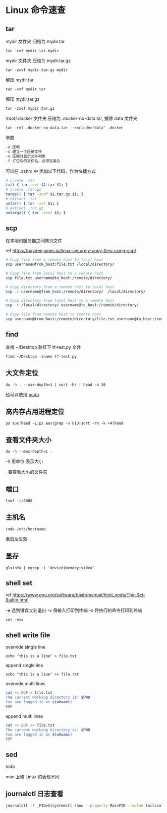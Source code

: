 # Linux 命令速查

## tar

mydir 文件夹 归档为 mydir.tar

`tar -cvf mydir.tar mydir`

mydir 文件夹 压缩为 mydir.tar.gz

`tar -zcvf mydir.tar.gz mydir`

解压 mydir.tar

`tar -xvf mydir.tar`

解压 mydir.tar.gz

`tar -zxvf mydir.tar.gz`

/root/.docker 文件夹 压缩为 .docker-no-data.tar, 排除 data 文件夹

`tar -cvf .docker-no-data.tar --exclude="data" .docker`

参数

```sh
-z 压缩
-c 建立一个压缩文件
-v 压缩时显示文件列表
-f 打包后的文件名，必须在最后
```

可以在 .zshrc 中 添加以下代码，作为快捷方式

```sh
# create .tar
ta() { tar -cvf $1.tar $1; }
# create .tar.gz
targz() { tar -zcvf $1.tar.gz $1; }
# extract .tar
untar() { tar -xvf $1; }
# extract .tar.gz
untargz() { tar -zxvf $1; }
```

## scp

在本地和服务器之间拷贝文件

ref <https://haydenjames.io/linux-securely-copy-files-using-scp/>

```sh
# Copy file from a remote host to local host
scp username@from_host:file.txt /local/directory/

# Copy file from local host to a remote host
scp file.txt username@to_host:/remote/directory/

# Copy directory from a remote host to local host
scp -r username@from_host:/remote/directory/  /local/directory/

# Copy directory from local host to a remote host
scp -r /local/directory/ username@to_host:/remote/directory/
 
# Copy file from remote host to remote host
scp username@from_host:/remote/directory/file.txt username@to_host:/remote/directory/
```

## find

查找 ~/Desktop 路径下 tf-test.py 文件

`find ~/Desktop -iname tf-test.py`

## 大文件定位

`du -h . --max-depth=1 | sort -hr | head -n 10`

也可以使用 [ncdu](https://dev.yorhel.nl/ncdu)

## 高内存占用进程定位

`ps aux|head -1;ps aux|grep -v PID|sort -rn -k +4|head`

## 查看文件夹大小

`du -h --max-depth=1 .`

-h 用单位 表示大小

. 要查看大小的文件夹

## 端口

`lsof -i:8080`

## 主机名

`code /etc/hostname`

重启后生效

## 显存

`glxinfo | egrep -i 'device|memory|video'`

## shell set

ref <https://www.gnu.org/software/bash/manual/html_node/The-Set-Builtin.html>

-e 遇到错误立刻退出
-v 将输入打印到终端
-x 将执行的命令打印到终端

`set -evx`

## shell write file

overvide single line

`echo "this is a line" > file.txt`

append single line

`echo "this is a line" >> file.txt`

overvide multi lines

```sh
cat << EOF > file.txt
The current working directory is: $PWD
You are logged in as $(whoami)
EOF
```

append multi lines

```sh
cat << EOF >> file.txt
The current working directory is: $PWD
You are logged in as $(whoami)
EOF
```

## sed

todo

mac 上和 Linux 的表现不同

## journalctl 日志查看

```sh
journalctl -f _PID=$(systemctl show --property MainPID --value tailscaled) | code -
```
